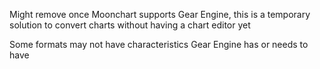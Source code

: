 Might remove once Moonchart supports Gear Engine, this is a temporary solution to convert charts
without having a chart editor yet

Some formats may not have characteristics Gear Engine has or needs to have